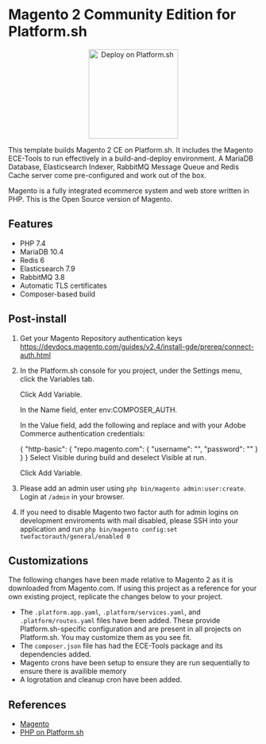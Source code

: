 # Magento 2 Community Edition for Platform.sh

<p align="center">
<a href="https://console.platform.sh/projects/create-project?template=https://raw.githubusercontent.com/platformsh/template-builder/master/templates/magento2ce/.platform.template.yaml&utm_content=magento2ce&utm_source=github&utm_medium=button&utm_campaign=deploy_on_platform">
    <img src="https://platform.sh/images/deploy/lg-blue.svg" alt="Deploy on Platform.sh" width="180px" />
</a>
</p>

This template builds Magento 2 CE on Platform.sh.  It includes the Magento ECE-Tools to run effectively in a build-and-deploy environment.  A MariaDB Database, Elasticsearch Indexer, RabbitMQ Message Queue and Redis Cache server come pre-configured and work out of the box. 

Magento is a fully integrated ecommerce system and web store written in PHP.  This is the Open Source version of Magento.

## Features

* PHP 7.4
* MariaDB 10.4
* Redis 6
* Elasticsearch 7.9
* RabbitMQ 3.8
* Automatic TLS certificates
* Composer-based build

## Post-install

1. Get your Magento Repository authentication keys https://devdocs.magento.com/guides/v2.4/install-gde/prereq/connect-auth.html
2. In the Platform.sh console for you project, under the Settings menu, click the Variables tab.

   Click Add Variable.
   
   In the Name field, enter env:COMPOSER_AUTH.
   
   In the Value field, add the following and replace <public-key> and <private-key> with your Adobe Commerce authentication credentials:
   
   {
       "http-basic": {
           "repo.magento.com": {
               "username": "<public-key>",
               "password": "<private-key>"
           }
       }
   }
   Select Visible during build and deselect Visible at run.
   
   Click Add Variable.
    
3. Please add an admin user using `php bin/magento admin:user:create`.  Login at `/admin` in your browser. 
4. If you need to disable Magento two factor auth for admin logins on development enviroments with mail disabled, please SSH into your application and run `php bin/magento config:set twofactorauth/general/enabled 0` 

## Customizations

The following changes have been made relative to Magento 2 as it is downloaded from Magento.com.  If using this project as a reference for your own existing project, replicate the changes below to your project.

* The `.platform.app.yaml`, `.platform/services.yaml`, and `.platform/routes.yaml` files have been added.  These provide Platform.sh-specific configuration and are present in all projects on Platform.sh.  You may customize them as you see fit.
* The `composer.json` file has had the ECE-Tools package and its dependencies added.
* Magento crons have been setup to ensure they are run sequentially to ensure there is availible memory
* A logrotation and cleanup cron have been added.

## References

* [Magento](https://magento.com/)
* [PHP on Platform.sh](https://docs.platform.sh/languages/php.html)
